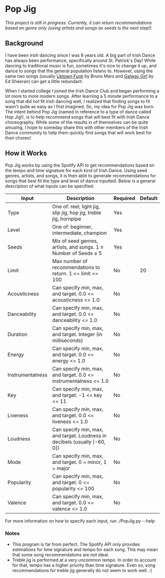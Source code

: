 # Pop Jig
_This project is still in progress. Currently, it can return recommendations based on genre only (using artists and songs as seeds is the next step!)._


## Background

I have been irish dancing since I was 8 years old. A big part of Irish Dance has always been performance, specifically around St. Patrick's Day! While dancing to traditional music is fun, sometimes it's nice to change it up, and dance to songs that the general population listens to. However, using the same two songs (usually [Uptown Funk](https://open.spotify.com/album/3vLaOYCNCzngDf8QdBg2V1?highlight=spotify:track:32OlwWuMpZ6b0aN2RZOeMS) by Bruno Mars and [Galway Girl](https://open.spotify.com/album/3T4tUhGYeRNVUGevb0wThu?highlight=spotify:track:0afhq8XCExXpqazXczTSve) by Ed Sheeran) can get a little redundant.

When I started college I joined the Irish Dance Club and began performing a lot more to more modern songs. After learning a 5 minute performance to a song that did _not_ fit irish dancing well, I realized that finding songs to fit wasn't quite as easy as I first imagined. So, my idea for Pop Jig was born. The intent behind Pop Jig (named in reference to a type of dance called Hop Jig!), is to help recommend songs that will best fit with Irish Dance choreography. While some of the results in of themselves can be quite amusing, I hope to someday share this with other members of the Irish Dance community to help them quickly find songs that will work best for their choreo!

## How it Works

Pop Jig works by using the Spotify API to get recommendations based on the tempo and time signature for each kind of Irish Dance. Using seed genres, artists, and songs, it is then able to generate recommendations for songs that best fit the type and level of dance inputted. Below is a general description of what inputs can be specified:

| Input            | Description                                                              | Required | Default |
|------------------|--------------------------------------------------------------------------|----------|---------|
| Type             | One of: reel, light jig, slip jig, hop jig, treble jig, hornpipe         | Yes      |         |
| Level            | One of: beginner, intermediate, champion                                 | Yes      |         |
| Seeds            | Mix of seed genres, artists, and songs. 1 ≤ Number of Seeds ≤ 5          | Yes      |         |
| Limit            | Max number of recommendations to return. 1 <= limit <= 100               | No       | 20      |
| Acousticness     | Can specify min, max, and target. 0.0 <= acousticness <= 1.0             | No       |         |
| Danceability     | Can specify min, max, and target. 0.0 <= danceability <= 1.0             | No       |         |
| Duration         | Can specify min, max, and target. Integer (in milliseconds)              | No       |         |
| Energy           | Can specify min, max, and target. 0.0 <= energy <= 1.0                   | No       |         |
| Instrumentalness | Can specify min, max, and target. 0.0 <= instrumentalness <= 1.0         | No       |         |
| Key              | Can specify min, max, and target. -1 <= key <= 11                        | No       |         |
| Liveness         | Can specify min, max, and target. 0.0 <= liveness <= 1.0                 | No       |         |
| Loudness         | Can specify min, max, and target. Loudness in decibels (usually [-60, 0]) | No       |         |
| Mode             | Can specify min, max, and target. 0 = minor, 1 = major                   | No       |         |
| Popularity       | Can specify min, max, and target. 0 <= popularity <= 100                 | No       |         |
| Valence          | Can specify min, max, and target. 0.0 <= valence <= 1.0                  | No       |         |

For more information on how to specify each input, run ./PopJig.py --help

### Notes
* This program is far from perfect. The Spotify API only provides estimations for time signature and tempo for each song. This may mean that some song recommendations are not ideal.
* Treble jig is performed at a very uncommon tempo. In order to account for that, tempo has a higher priority than time signature. Even so, song recommendations for treble jig generally do not seem to work well. :(
